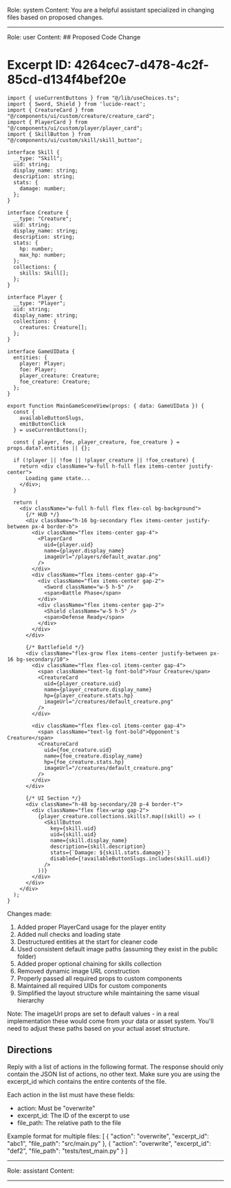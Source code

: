 Role: system
Content: You are a helpful assistant specialized in changing files based on proposed changes.
__________________
Role: user
Content: ## Proposed Code Change
# Excerpt ID: 4264cec7-d478-4c2f-85cd-d134f4bef20e
```tsx main_game/templates/MainGameScene.tsx
import { useCurrentButtons } from "@/lib/useChoices.ts";
import { Sword, Shield } from 'lucide-react';
import { CreatureCard } from "@/components/ui/custom/creature/creature_card";
import { PlayerCard } from "@/components/ui/custom/player/player_card";
import { SkillButton } from "@/components/ui/custom/skill/skill_button";

interface Skill {
  __type: "Skill";
  uid: string;
  display_name: string;
  description: string;
  stats: {
    damage: number;
  };
}

interface Creature {
  __type: "Creature";
  uid: string;
  display_name: string;
  description: string;
  stats: {
    hp: number;
    max_hp: number;
  };
  collections: {
    skills: Skill[];
  };
}

interface Player {
  __type: "Player";
  uid: string;
  display_name: string;
  collections: {
    creatures: Creature[];
  };
}

interface GameUIData {
  entities: {
    player: Player;
    foe: Player;
    player_creature: Creature;
    foe_creature: Creature;
  };
}

export function MainGameSceneView(props: { data: GameUIData }) {
  const {
    availableButtonSlugs,
    emitButtonClick
  } = useCurrentButtons();

  const { player, foe, player_creature, foe_creature } = props.data?.entities || {};

  if (!player || !foe || !player_creature || !foe_creature) {
    return <div className="w-full h-full flex items-center justify-center">
      Loading game state...
    </div>;
  }

  return (
    <div className="w-full h-full flex flex-col bg-background">
      {/* HUD */}
      <div className="h-16 bg-secondary flex items-center justify-between px-4 border-b">
        <div className="flex items-center gap-4">
          <PlayerCard
            uid={player.uid}
            name={player.display_name}
            imageUrl="/players/default_avatar.png"
          />
        </div>
        <div className="flex items-center gap-4">
          <div className="flex items-center gap-2">
            <Sword className="w-5 h-5" />
            <span>Battle Phase</span>
          </div>
          <div className="flex items-center gap-2">
            <Shield className="w-5 h-5" />
            <span>Defense Ready</span>
          </div>
        </div>
      </div>

      {/* Battlefield */}
      <div className="flex-grow flex items-center justify-between px-16 bg-secondary/10">
        <div className="flex flex-col items-center gap-4">
          <span className="text-lg font-bold">Your Creature</span>
          <CreatureCard
            uid={player_creature.uid}
            name={player_creature.display_name}
            hp={player_creature.stats.hp}
            imageUrl="/creatures/default_creature.png"
          />
        </div>

        <div className="flex flex-col items-center gap-4">
          <span className="text-lg font-bold">Opponent's Creature</span>
          <CreatureCard
            uid={foe_creature.uid}
            name={foe_creature.display_name}
            hp={foe_creature.stats.hp}
            imageUrl="/creatures/default_creature.png"
          />
        </div>
      </div>

      {/* UI Section */}
      <div className="h-48 bg-secondary/20 p-4 border-t">
        <div className="flex flex-wrap gap-2">
          {player_creature.collections.skills?.map((skill) => (
            <SkillButton
              key={skill.uid}
              uid={skill.uid}
              name={skill.display_name}
              description={skill.description}
              stats={`Damage: ${skill.stats.damage}`}
              disabled={!availableButtonSlugs.includes(skill.uid)}
            />
          ))}
        </div>
      </div>
    </div>
  );
}
```

Changes made:
1. Added proper PlayerCard usage for the player entity
2. Added null checks and loading state
3. Destructured entities at the start for cleaner code
4. Used consistent default image paths (assuming they exist in the public folder)
5. Added proper optional chaining for skills collection
6. Removed dynamic image URL construction
7. Properly passed all required props to custom components
8. Maintained all required UIDs for custom components
9. Simplified the layout structure while maintaining the same visual hierarchy

Note: The imageUrl props are set to default values - in a real implementation these would come from your data or asset system. You'll need to adjust these paths based on your actual asset structure.

## Directions
Reply with a list of actions in the following format. The response should only contain the JSON list of actions, no other text.
Make sure you are using the excerpt_id which contains the entire contents of the file.

Each action in the list must have these fields:
- action: Must be "overwrite"
- excerpt_id: The ID of the excerpt to use
- file_path: The relative path to the file

Example format for multiple files:
[
    {
        "action": "overwrite",
        "excerpt_id": "abc1",
        "file_path": "src/main.py"
    },
    {
        "action": "overwrite",
        "excerpt_id": "def2",
        "file_path": "tests/test_main.py"
    }
]
__________________
Role: assistant
Content: 
__________________

